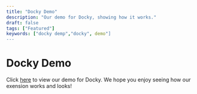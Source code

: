 ```yaml
---
title: "Docky Demo"
description: "Our demo for Docky, showing how it works."
draft: false
tags: ["Featured"]
keywords: ["docky demp","docky", demo"]
---
```


# Docky Demo

Click [here](https://youtu.be/nQhPyOfay9o) to view our demo for Docky. We hope you enjoy seeing how our exension works and looks!